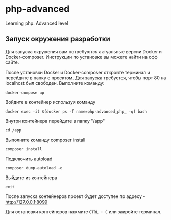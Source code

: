 # php-advanced
Learning php. Advanced level

## Запуск окружения разработки
Для запуска окружения вам потребуются актуальные версии Docker и Docker-composer. Инструкции по установке вы можете найти на офф сайте.

После установки Docker и Docker-composer откройте терминал и перейдите в папку с проектом. Для запуска требуется, чтобы порт 80 на localhost был свободен.
Выполните команду:
```shell
docker-compose up
```

Войдите в контейнер используя команду
```shell
docker exec -it $(docker ps -f name=php-advanced_php_ -q) bash
```

Внутри контейнера перейдите в папку "/app"
```shell
cd /app
```

Выполните команду composer install
```shell
composer install
```

Подключить autoload
```shell
composer dump-autoload -o
```

Выйдите из контейнера
```shell
exit
```


После запуска контейнеров проект будет доступен по адресу - http://127.0.0.1:8099

Для остановки контейнеров нажмите `CTRL + C` или закройте терминал.
